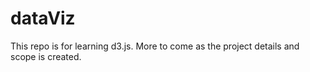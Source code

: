 # dataViz
This repo is for learning d3.js. More to come as the project details and scope is created. 

